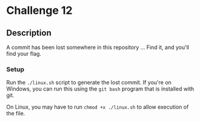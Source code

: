 # Challenge 12

## Description

A commit has been lost somewhere in this repository ... Find it, and you'll find your flag.

### Setup

Run the `./linux.sh` script to generate the lost commit. If you're on Windows, you can run this using the `git bash` program that is installed with git.

On Linux, you may have to run `chmod +x ./linux.sh` to allow execution of the file.
